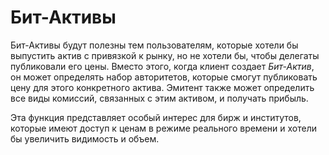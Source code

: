 # Бит-Активы

Бит-Активы будут полезны тем пользователям, которые хотели бы выпустить актив с привязкой к рынку, но не хотели бы, чтобы делегаты публиковали его цены. Вместо этого, когда клиент создает *Бит-Актив*, он может определять набор авторитетов, которые смогут публиковать цену для этого конкретного актива. Эмитент также может определить все виды комиссий, связанных с этим активом, и получать прибыль.

Эта функция представляет особый интерес для бирж и институтов, которые имеют доступ к ценам в режиме реального времени и хотели бы увеличить видимость и объем.
